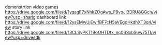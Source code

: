 demonstrtion video games
https://drive.google.com/file/d/1yqagF7xNhkZOgAws_F9vpJi3DRU8GGch/view?usp=sharig
dashboard link
https://drive.google.com/file/d/12ysEMwUjEwlfBF7cH5aVEgdHkdhXT3q4/view
story link
https://drive.google.com/file/d/13CLSyPKT1BoOHTDtx_nq06SxbSuw75TI/view?usp=drivesdk
